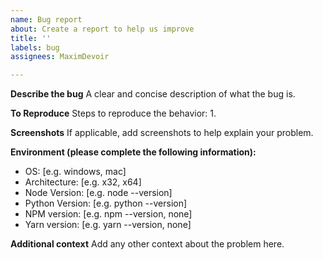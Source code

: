 ```yaml
---
name: Bug report
about: Create a report to help us improve
title: ''
labels: bug
assignees: MaximDevoir

---
```


<!-- Please search existing issues to avoid creating duplicates. -->
**Describe the bug**
A clear and concise description of what the bug is.

**To Reproduce**
Steps to reproduce the behavior:
1.

**Screenshots**
If applicable, add screenshots to help explain your problem.

**Environment (please complete the following information):**
 - OS: [e.g. windows, mac]
 - Architecture: [e.g. x32, x64]
 - Node Version: [e.g. node --version]
 - Python Version: [e.g. python --version]
 - NPM version: [e.g. npm --version, none]
 - Yarn version: [e.g. yarn --version, none]

**Additional context**
Add any other context about the problem here.
